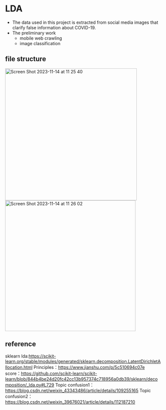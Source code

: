# LDA 
- The data used in this project is extracted from social media images that clarify false information about COVID-19.
- The preliminary work
  - mobile web crawling
  - image classification

## file structure
<img width="426" alt="Screen Shot 2023-11-14 at 11 25 40" src="https://github.com/wtwyzc/LDA/assets/117346587/e973fc91-8b5b-42bb-8737-6c9f5d8eec43">
<img width="422" alt="Screen Shot 2023-11-14 at 11 26 02" src="https://github.com/wtwyzc/LDA/assets/117346587/2e892146-3a13-4ee5-a7f9-9cee1bd8389a">

## reference
sklearn lda:https://scikit-learn.org/stable/modules/generated/sklearn.decomposition.LatentDirichletAllocation.html
Principles：https://www.jianshu.com/p/5c510694c07e
score：https://github.com/scikit-learn/scikit-learn/blob/844b4be24d20fc42cc13b957374c718956a0db39/sklearn/decomposition/_lda.py#L729
Topic confusion1：https://blog.csdn.net/weixin_43343486/article/details/109255165
Topic confusion2：https://blog.csdn.net/weixin_39676021/article/details/112187210
